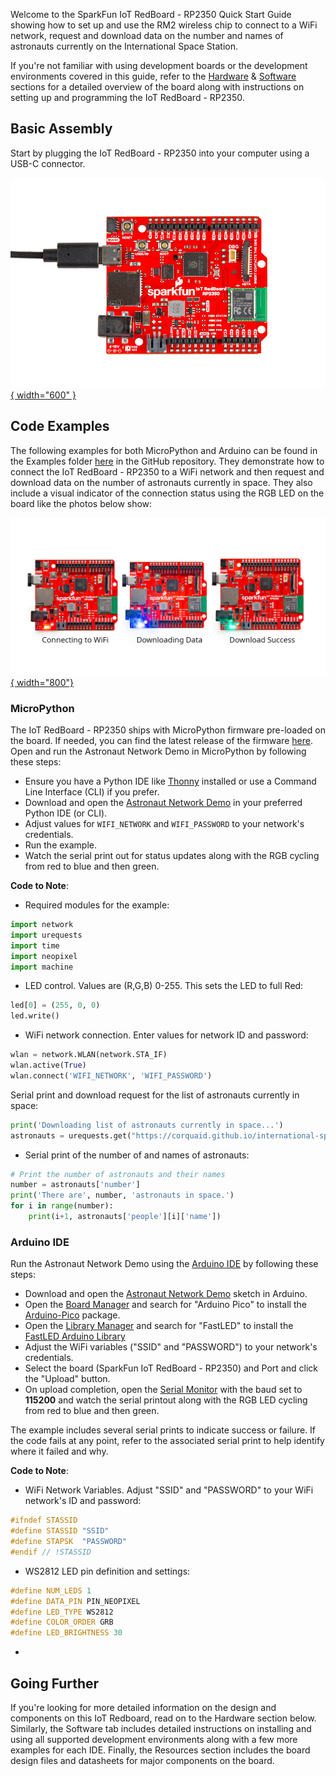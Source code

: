 Welcome to the SparkFun IoT RedBoard - RP2350 Quick Start Guide showing how to set up and use the RM2 wireless chip to connect to a WiFi network, request and download data on the number and names of astronauts currently on the International Space Station. 

If you're not familiar with using development boards or the development environments covered in this guide, refer to the [Hardware](./hardware_overview.md) & [Software](./uf2.md) sections for a detailed overview of the board along with instructions on setting up and programming the IoT RedBoard - RP2350.

## Basic Assembly

Start by plugging the IoT RedBoard - RP2350 into your computer using a USB-C connector. 

[![Photo showing RedBoard IoT - RP2350 connected over USB-C](./assets/img/SparkFun_IoT_RedBoard-Assembly.jpg){ width="600" }](./assets/img/SparkFun_IoT_RedBoard-Assembly.jpg "Click to enlarge")

## Code Examples

The following examples for both MicroPython and Arduino can be found in the Examples folder [here](https://github.com/sparkfun/SparkFun_IoT_RedBoard-RP2350/tree/main/Examples) in the GitHub repository. They demonstrate how to connect the IoT RedBoard - RP2350 to a WiFi network and then request and download data on the number of astronauts currently in space. They also include a visual indicator of the connection status using the RGB LED on the board like the photos below show:

[![Photo showing RGB LED indications during WiFi test.](./assets/img/SparkFun_IoT_RedBoard-WiFi_Test.jpg){ width="800"}](./assets/img/SparkFun_IoT_RedBoard-WiFi_Test.jpg)

### MicroPython

The IoT RedBoard - RP2350 ships with MicroPython firmware pre-loaded on the board. If needed, you can find the latest release of the firmware [here](https://github.com/sparkfun/micropython/releases). Open and run the Astronaut Network Demo in MicroPython by following these steps:

* Ensure you have a Python IDE like [Thonny](https://thonny.org/) installed or use a Command Line Interface (CLI) if you prefer.
* Download and open the [Astronaut Network Demo](https://github.com/sparkfun/SparkFun_IoT_RedBoard-RP2350/blob/main/Examples/Astronaut_Network_Demo_mpy/Astronaut_Network_Demo_mpy.py) in your preferred Python IDE (or CLI).
* Adjust values for `WIFI_NETWORK` and `WIFI_PASSWORD` to your network's credentials.
* Run the example.
* Watch the serial print out for status updates along with the RGB cycling from red to blue and then green.

**Code to Note**:

* Required modules for the example:
``` py
import network
import urequests
import time
import neopixel
import machine
```

* LED control. Values are (R,G,B) 0-255. This sets the LED to full Red:
``` py
led[0] = (255, 0, 0)
led.write()
```

* WiFi network connection. Enter values for network ID and password:
```py
wlan = network.WLAN(network.STA_IF)
wlan.active(True)
wlan.connect('WIFI_NETWORK', 'WIFI_PASSWORD')
```
Serial print and download request for the list of astronauts currently in space: 
```py
print('Downloading list of astronauts currently in space...')
astronauts = urequests.get("https://corquaid.github.io/international-space-station-APIs/JSON/people-in-space.json").json()
```

* Serial print of the number of and names of astronauts:
```py
# Print the number of astronauts and their names
number = astronauts['number']
print('There are', number, 'astronauts in space.')
for i in range(number):
    print(i+1, astronauts['people'][i]['name'])
```

### Arduino IDE

Run the Astronaut Network Demo using the [Arduino IDE](https://www.arduino.cc/en/software) by following these steps:

* Download and open the [Astronaut Network Demo](https://github.com/sparkfun/SparkFun_IoT_RedBoard-RP2350/blob/main/Examples/Astronaut_Network_Demo/Astronaut_Network_Demo.ino) sketch in Arduino.
* Open the [Board Manager](https://docs.arduino.cc/software/ide-v2/tutorials/ide-v2-board-manager/) and search for "Arduino Pico" to install the [Arduino-Pico](https://github.com/earlephilhower/arduino-pico) package.
* Open the [Library Manager](https://docs.arduino.cc/software/ide-v2/tutorials/ide-v2-installing-a-library/) and search for "FastLED" to install the [FastLED Arduino Library](https://github.com/FastLED/FastLED)
* Adjust the WiFi variables ("SSID" and "PASSWORD") to your network's credentials.
* Select the board (SparkFun IoT RedBoard - RP2350) and Port and click the "Upload" button.
* On upload completion, open the [Serial Monitor](https://docs.arduino.cc/software/ide-v2/tutorials/ide-v2-serial-monitor/) with the baud set to **115200** and watch the serial printout along with the RGB LED cycling from red to blue and then green.

The example includes several serial prints to indicate success or failure. If the code fails at any point, refer to the associated serial print to help identify where it failed and why.

**Code to Note**:

* WiFi Network Variables. Adjust "SSID" and "PASSWORD" to your WiFi network's ID and password:
```c++
#ifndef STASSID
#define STASSID "SSID"
#define STAPSK  "PASSWORD"
#endif // !STASSID
```

* WS2812 LED pin definition and settings:
```c++
#define NUM_LEDS 1
#define DATA_PIN PIN_NEOPIXEL
#define LED_TYPE WS2812
#define COLOR_ORDER GRB
#define LED_BRIGHTNESS 30
```

* 

## Going Further

If you're looking for more detailed information on the design and components on this IoT Redboard, read on to the Hardware section below. Similarly, the Software tab includes detailed instructions on installing and using all supported development environments along with a few more examples for each IDE. Finally, the Resources section includes the board design files and datasheets for major components on the board.